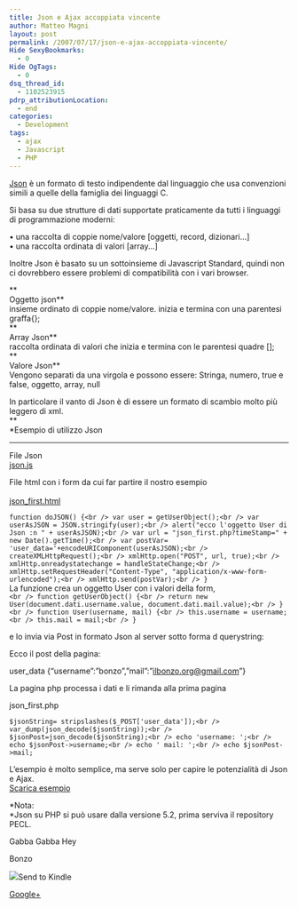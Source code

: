 ```yaml
---
title: Json e Ajax accoppiata vincente
author: Matteo Magni
layout: post
permalink: /2007/07/17/json-e-ajax-accoppiata-vincente/
Hide SexyBookmarks:
  - 0
Hide OgTags:
  - 0
dsq_thread_id:
  - 1102523915
pdrp_attributionLocation:
  - end
categories:
  - Development
tags:
  - ajax
  - Javascript
  - PHP
---
```

[Json][1] è un formato di testo indipendente dal linguaggio che usa convenzioni simili a quelle della famiglia dei linguaggi C.

Si basa su due strutture di dati supportate praticamente da tutti i linguaggi di programmazione moderni:

• una raccolta di coppie nome/valore [oggetti, record, dizionari...]  
• una raccolta ordinata di valori [array...]

Inoltre Json è basato su un sottoinsieme di Javascript Standard, quindi non ci dovrebbero essere problemi di compatibilità con i vari browser.

**  
Oggetto json**  
insieme ordinato di coppie nome/valore. inizia e termina con una parentesi graffa{};  
**  
Array Json**  
raccolta ordinata di valori che inizia e termina con le parentesi quadre [];  
**  
Valore Json**  
Vengono separati da una virgola e possono essere: Stringa, numero, true e false, oggetto, array, null

In particolare il vanto di Json è di essere un formato di scambio molto più leggero di xml.  
**  
*Esempio di utilizzo Json  
***

File Json[  
json.js][2]

File html con i form da cui far partire il nostro esempio  
[  
json_first.html][3]

`function doJSON() {<br />
    var user = getUserObject();<br />
    var userAsJSON = JSON.stringify(user);<br />
    alert("ecco l'oggetto User di Json :n " + userAsJSON);<br />
    var url = "json_first.php?timeStamp=" + new Date().getTime();<br />
    var postVar= 'user_data='+encodeURIComponent(userAsJSON);<br />
    createXMLHttpRequest();<br />
    xmlHttp.open("POST", url, true);<br />
    xmlHttp.onreadystatechange = handleStateChange;<br />
    xmlHttp.setRequestHeader("Content-Type", "application/x-www-form-urlencoded");<br />
    xmlHttp.send(postVar);<br />
}`  
La funzione crea un oggetto User con i valori della form,  
`<br />
function getUserObject() {<br />
    return new User(document.dati.username.value, document.dati.mail.value);<br />
}<br />
function User(username, mail) {<br />
    this.username = username;<br />
    this.mail = mail;<br />
}`

e lo invia via Post in formato Json al server sotto forma d querystring:

Ecco il post della pagina:

user_data {&#8220;username&#8221;:&#8221;bonzo&#8221;,&#8221;mail&#8221;:&#8221;ilbonzo.org@gmail.com&#8221;}

La pagina php processa i dati e li rimanda alla prima pagina

json_first.php

`$jsonString= stripslashes($_POST['user_data']);<br />
var_dump(json_decode($jsonString));<br />
$jsonPost=json_decode($jsonString);<br />
echo 'username: ';<br />
echo $jsonPost->username;<br />
echo ' mail: ';<br />
echo $jsonPost->mail;`

L&#8217;esempio è molto semplice, ma serve solo per capire le potenzialità di Json e Ajax.  
[Scarica esempio][4]

*Nota:  
*Json su PHP si può usare dalla versione 5.2, prima serviva il repository PECL.

Gabba Gabba Hey

Bonzo

<div class='kindleWidget kindleLight' >
  <img src="http://magni.me/wp-content/plugins/send-to-kindle/media/white-15.png" /><span>Send to Kindle</span>
</div>

<a rel="author" href="https://plus.google.com/111433366670841346629?rel=author"  >Google+</a>

 [1]: http://www.json.org
 [2]: http://blog.ilbonzo.org/upload/ajax/json.js
 [3]: http://blog.ilbonzo.org/upload/ajax/json_first.html
 [4]: http://blog.ilbonzo.org/upload/ajax/json.zip